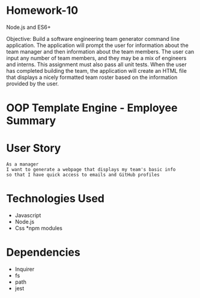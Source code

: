 # Homework-10
Node.js and ES6+

Objective:  Build a software engineering team generator command line application. The application will prompt the user for information about the team manager and then information about the team members. The user can input any number of team members, and they may be a mix of engineers and interns. This assignment must also pass all unit tests. When the user has completed building the team, the application will create an HTML file that displays a nicely formatted team roster based on the information provided by the user. 

# OOP Template Engine - Employee Summary

# User Story
```
As a manager
I want to generate a webpage that displays my team's basic info
so that I have quick access to emails and GitHub profiles
```
# Technologies Used
* Javascript
* Node.js
* Css
*npm modules

# Dependencies
* Inquirer
* fs
* path
* jest
